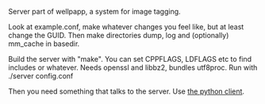 Server part of wellpapp, a system for image tagging.

Look at example.conf, make whatever changes you feel like, but at least
change the GUID. Then make directories dump, log and (optionally) mm_cache
in basedir.

Build the server with "make". You can set CPPFLAGS, LDFLAGS etc to find
includes or whatever. Needs openssl and libbz2, bundles utf8proc.
Run with ./server config.conf

Then you need something that talks to the server.
Use [the python client](https://github.com/drougge/wellpapp-pyclient).
